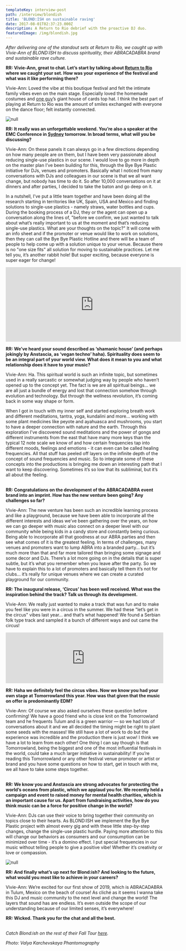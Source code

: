 ```yaml
---
templateKey: interview-post
path: /interview/blondish
title: 'BLOND:ISH on sustainable raving'
date: 2017-08-01T02:37:23.000Z
description: A Return to Rio debrief with the proactive DJ duo.
featuredImage: /img/blondish.jpg
---
```

_After delivering one of the standout sets at Return to Rio, we caught up with Vivie-Ann of BLOND:ISH to discuss spirituality, their ABRACADABRA brand and sustainable rave culture._

**RR: Vivie-Ann, great to chat. Let’s start by talking about [Return to Rio](https://magazine.ravereviewz.net/interview/ricky-cooper) where we caught your set. How was your experience of the festival and what was it like performing there?**

Vivie-Ann: Loved the vibe at this boutique festival and felt the intimate family vibes even on the main stage. Especially loved the homemade costumes and [one guy](https://magazine.ravereviewz.net/interview/alex-ludlow-cause)’s giant house of cards top hat. I think the best part of playing at Return to Rio was the amount of smiles exchanged with everyone on the dance floor; felt instantly connected.

![null](/img/blondish-return-to-rio.jpeg)

**RR: It really was an unforgettable weekend. You’re also a speaker at the EMC Conference in [Sydney](https://www.ravereviewz.net/events) tomorrow. In broad terms, what will you be discussing?**

Vivie-Ann: On these panels it can always go in a few directions depending on how many people are on them, but I have been very passionate about reducing single-use plastics in our scene. I would love to go more in depth on the master plan I’ve been building for this, through the Bye Bye Plastic initiative for DJs, venues and promoters. Basically what I noticed from many conversations with DJs and colleagues in our scene is that we all want change, but nobody has time to do it. So after 10,000 conversations on it at dinners and after parties, I decided to take the baton and go deep on it.

In a nutshell, I’ve put a little team together and have been doing all the research starting in territories like UK, Spain, USA and Mexico and finding solutions to single-use plastics - namely straws, water bottles and cups. During the booking process of a DJ, they or the agent can open up a conversation along the lines of, "before we confirm, we just wanted to talk about what’s really important to us at the moment and that’s reducing single-use plastics. What are your thoughts on the topic?" It will come with an info sheet and if the promoter or venue would like to work on solutions, then they can call the Bye Bye Plastic Hotline and there will be a team of people to help come up with a solution unique to your venue. Because there is no "one size fits" all solution for moving to sustainable practices. Let me tell you, it’s another rabbit hole! But super exciting, because everyone is super eager for change!

<iframe src="https://www.facebook.com/plugins/video.php?href=https%3A%2F%2Fwww.facebook.com%2FBlondish%2Fvideos%2F352404768843842%2F&show_text=0&width=560" width="560" height="238" style="border:none;overflow:hidden" scrolling="no" frameborder="0" allowTransparency="true" allowFullScreen="true"></iframe>

**RR: We’ve heard your sound described as ‘shamanic house’ (and perhaps jokingly by Anstascia, as ‘vegan techno’ haha). Spirituality does seem to be an integral part of your world view. What does it mean to you and what relationship does it have to your music?**

Vivie-Ann: Ha. This spiritual world is such an infinite topic, but sometimes used in a really sarcastic or somewhat judging way by people who haven’t opened up to the concept yet. The fact is we are all spiritual beings... we are all just a bundle of energy and lost that connection somehow through evolution and technology. But through the wellness revolution, it’s coming back in some way shape or form. 

When I got in touch with my inner self and started exploring breath work and different meditations, tantra, yoga, kundalini and more… working with some plant medicines like peyote and ayahuasca and mushrooms, you start to have a deeper connection with nature and the earth. Through this exploration I’ve discovered sound meditations and the power of gongs and different instruments from the east that have many more keys than the typical 12 note scale we know of and how certain frequencies tap into different moods, feelings and emotions - it can even can be called healing frequencies. All that stuff has peeled off layers on the infinite depth of the concept of sound frequencies and music. So to integrate some of these concepts into the productions is bringing me down an interesting path that I want to keep discovering.  Sometimes it’s so low that its subliminal, but it’s all about the feeling. 
<br><br>

**RR: Congratulations on the development of the ABRACADABRA event brand into an imprint. How has the new venture been going? Any challenges so far?**

Vivie-Ann: The new venture has been such an incredible learning process and like a playground, because we have been able to incorporate all the different interests and ideas we’ve been gathering over the years, on how we can go deeper with music also connect on a deeper level with our community while being kids in a candy store and constantly being curious. Being able to incorporate all that goodness at our ABRA parties and then see what comes of it is the greatest feeling. In terms of challenges, many venues and promoters want to lump ABRA into a branded party... but it’s much more than that and far more tailored than bringing some signage and some decor and DJs. There’s a lot more going on in the details that is super subtle, but it’s what you remember when you leave after the party. So we have to explain this to a lot of promoters and basically tell them it’s not for clubs... it’s really for unique venues where we can create a curated playground for our community. 

**RR: The inaugural release, ‘Circus’ has been well received. What was the inspiration behind the track? Talk us through its development.**

Vivie-Ann: We really just wanted to make a track that was fun and to make you feel like you were in a circus in the summer.  We had these "let’s get in the circus" vibes last year... and that’s what happened! We found a Serbian folk type track and sampled it a bunch of different ways and out came the circus! 

<iframe src="https://embed.beatport.com/?id=10959995&type=track" width="100%" height="162" frameborder="0" scrolling="no" style="max-width:600px;"></iframe>

**RR: Haha we definitely feel the circus vibes. Now we know you had your own stage at Tomorrowland this year. How was that given that the music on offer is predominantly EDM?**

Vivie-Ann: Of course we also asked ourselves these question before confirming! We have a good friend who is close knit on the Tomorrowland team and he frequents Tulum and is a green warrior — so we had lots of conversations about it and we all decided the timing might be right to plant some seeds with the masses! We still have a lot of work to do but the experience was incredible and the production there is just wow! I think we have a lot to learn from each other! One thing I can say though is that Tomorrowland, being the biggest and one of the most influential festivals in the world, could take a much larger initiative in sustainability! If you’re reading this Tomorrowland or any other festival venue promoter or artist or brand and you have some questions on how to start, get in touch with me, we all have to take some steps together.
<br><br>

**RR: We know you and Anstascia are strong advocates for protecting the world’s oceans from plastic, which we applaud you for. We recently held a campaign and event to raised money for mental health charities, which is an important cause for us. Apart from fundraising activities, how do you think music can be a force for positive change in the world?**

Vivie-Ann: DJs can use their voice to bring together their community on topics close to their hearts. As BLOND:ISH we implement the Bye Bye Plastic project with almost every gig and with these little step-by-step changes, change the single-use plastic hurdle. Paying more attention to this will change our behaviors as consumers and our consumption can be minimized over time - it’s a domino effect. I put special frequencies in our music without telling people to give a positive vibe! Whether it’s creativity or love or compassion.

![null](/img/blondish-ibiza.jpg)

**RR: And finally what’s up next for Blond:ish? And looking to the future, what would you most like to achieve in your careers?**

Vivie-Ann: We’re excited for our first show of 2019, which is ABRACADABRA in Tulum, Mexico on the beach of course! As cliché as it seems I wanna take this DJ and music community to the next level and change the world! The layers that sound has are endless. It’s even outside the scope of our understanding because of our limited senses, it’s everywhere!

**RR: Wicked. Thank you for the chat and all the best.**
<br><br>

_Catch Blond:ish on the rest of their Fall Tour [here](https://www.facebook.com/Blondish/videos/2067841063268365/)._

_Photo: Valya Karchevskaya Phantomography_
